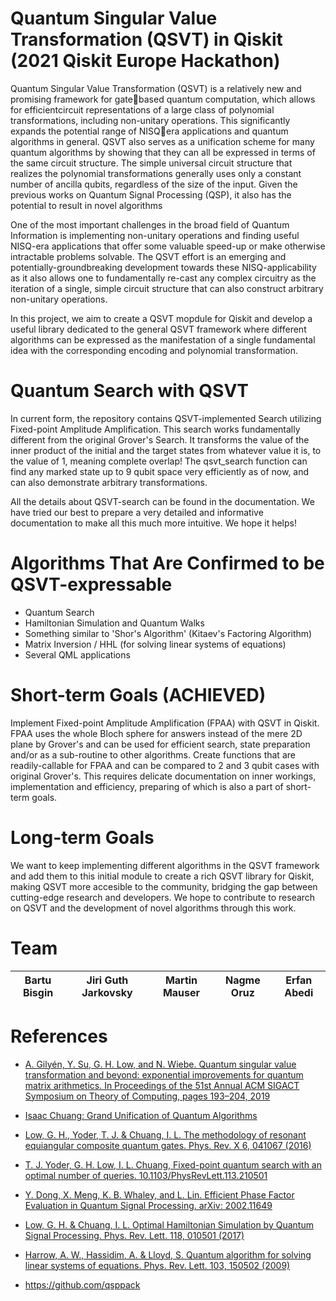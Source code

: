 # Quantum Singular Value Transformation (QSVT) in Qiskit (2021 Qiskit Europe Hackathon)

Quantum Singular Value Transformation (QSVT) is a relatively new and promising framework for gatebased quantum computation, which allows for efficientcircuit representations of a large class of polynomial transformations, including non-unitary operations. This significantly expands the potential range of NISQera applications and quantum algorithms in general. QSVT also serves as a unification scheme for many quantum algorithms by showing that they can all be expressed in terms of the same circuit structure. The simple universal circuit structure that realizes the polynomial transformations generally uses only a constant number of ancilla qubits, regardless of the size of the input. Given the previous works on Quantum Signal Processing (QSP), it also has the potential to result in novel algorithms

One of the most important challenges in the broad field of Quantum Information is implementing non-unitary operations and finding useful NISQ-era applications that offer some valuable speed-up or make otherwise intractable problems solvable. The QSVT effort is an emerging and potentially-groundbreaking development towards these NISQ-applicability as it also allows one to fundamentally re-cast any complex circuitry as the iteration of a single, simple circuit structure that can also construct arbitrary non-unitary operations.


In this project, we aim to create a QSVT mopdule for Qiskit and develop a useful library dedicated to the general QSVT framework where different algorithms can be expressed as the manifestation of a single fundamental idea with the corresponding encoding and polynomial transformation.

# Quantum Search with QSVT

In current form, the repository contains QSVT-implemented Search utilizing Fixed-point Amplitude Amplification. This search works fundamentally different from the original Grover's Search. It transforms the value of the inner product of the initial and the target states from whatever value it is, to the value of 1, meaning complete overlap! The qsvt_search function can find any marked state up to 9 qubit space very efficiently as of now, and can also demonstrate arbitrary transformations.

All the details about QSVT-search can be found in the documentation. We have tried our best to prepare a very detailed and informative documentation to make all this much more intuitive. We hope it helps!

# Algorithms That Are Confirmed to be QSVT-expressable

* Quantum Search
* Hamiltonian Simulation and Quantum Walks
* Something similar to 'Shor's Algorithm' (Kitaev's Factoring Algorithm)
* Matrix Inversion / HHL (for solving linear systems of equations)
* Several QML applications

# Short-term Goals (ACHIEVED)

Implement Fixed-point Amplitude Amplification (FPAA) with QSVT in Qiskit. FPAA uses the whole Bloch sphere for answers instead of the mere 2D plane by Grover's and can be used for efficient search, state preparation and/or as a sub-routine to other algorithms. Create functions that are readily-callable for FPAA and can be compared to 2 and 3 qubit cases with original Grover's. This requires delicate documentation on inner workings, implementation and efficiency, preparing of which is also a part of short-term goals.

# Long-term Goals

We want to keep implementing different algorithms in the QSVT framework and add them to this initial module to create a rich QSVT library for Qiskit, making QSVT more accesible to the community, bridging the gap between cutting-edge research and developers. We hope to contribute to research on QSVT and the development of novel algorithms through this work.

# Team
| Bartu Bisgin  | Jiri Guth Jarkovsky | Martin Mauser | Nagme Oruz | Erfan Abedi | 
| ------------- | ------------- | ------------- | ------------- | ------------- |


# References

- [A. Gilyén, Y. Su, G. H. Low, and N. Wiebe. Quantum singular value transformation and beyond: exponential improvements for quantum matrix arithmetics. In Proceedings of the 51st Annual ACM SIGACT Symposium on Theory of Computing, pages 193–204, 2019](https://dl.acm.org/doi/10.1145/3313276.3316366)

- [Isaac Chuang: Grand Unification of Quantum Algorithms](https://www.youtube.com/watch?v=GFRojXdrVXI&t=2002s)

- [Low, G. H., Yoder, T. J. & Chuang, I. L. The methodology of resonant equiangular composite quantum gates. Phys. Rev. X 6, 041067 (2016)](http://arxiv.org/abs/1603.03996)

- [T. J. Yoder, G. H. Low, I. L. Chuang, Fixed-point quantum search with an optimal number of queries. 10.1103/PhysRevLett.113.210501](https://arxiv.org/pdf/1409.3305.pdf)

- [Y. Dong, X. Meng, K. B. Whaley, and L. Lin. Efficient Phase Factor Evaluation in Quantum Signal Processing. arXiv: 2002.11649](https://arxiv.org/abs/2002.11649)

- [Low, G. H. & Chuang, I. L. Optimal Hamiltonian Simulation by Quantum Signal Processing. Phys. Rev. Lett. 118, 010501 (2017)](http://arxiv.org/abs/1606.02685)

- [Harrow, A. W., Hassidim, A. & Lloyd, S. Quantum algorithm for solving linear systems of equations. Phys. Rev. Lett. 103, 150502 (2009)](http://arxiv.org/abs/0811.3171)

- https://github.com/qsppack
